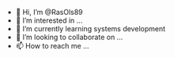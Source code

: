 - 👋 Hi, I’m @RasOls89
- 👀 I’m interested in ...
- 🌱 I’m currently learning systems development
- 💞️ I’m looking to collaborate on ...
- 📫 How to reach me ...

<!---
RasOls89/RasOls89 is a ✨ special ✨ repository because its `README.md` (this file) appears on your GitHub profile.
You can click the Preview link to take a look at your changes.
--->
